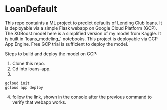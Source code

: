 # LoanDefault
This repo containts a ML project to predict defaults of Lending Club loans. It is deployable via a simple Flask webapp on Google Cloud Platform (GCP). 
The XGBoost model here is a simplified version of my model from Kaggle. It is built in 'loans_modeling_' notebooks.
This project is deployable via GCP App Engine. Free GCP trial is sufficient to deploy the model.

Steps to build and deploy the model on GCP:
1. Clone this repo.
2. Cd into loans-app.
3. 
```
gcloud init
gcloud app deploy
```
4. follow the link, shown in the console after the previous command to verify that webapp works.

